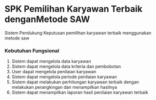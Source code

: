 # SPK Pemilihan Karyawan Terbaik denganMetode SAW
Sistem Pendukung Keputusan pemilihan karyawan terbaik menggunakan metode saw

### Kebutuhan Fungsional
1. Sistem dapat mengelola data karyawan
2. Sistem dapat mengelola data kriteria dan pembobotan
3. User dapat mengelola penilaian karyawan
4. Sistem dapat mengelola periode penilaian karyawan
5. Sistem dapat melakukan perhitungan karyawan terbaik dengan melakukan perangkingan dan menampilkan hasilnya
6. Sistem dapat menampilkan laporan hasil penilaian karyawan terbaik